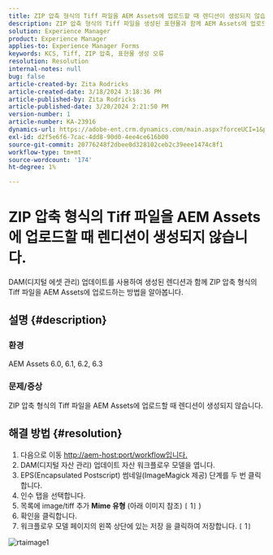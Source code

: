 ```yaml
---
title: ZIP 압축 형식의 Tiff 파일을 AEM Assets에 업로드할 때 렌디션이 생성되지 않습니다.
description: ZIP 압축 형식의 Tiff 파일을 생성된 표현물과 함께 AEM Assets에 업로드하는 방법을 알아봅니다.
solution: Experience Manager
product: Experience Manager
applies-to: Experience Manager Forms
keywords: KCS, Tiff, ZIP 압축, 표현물 생성 오류
resolution: Resolution
internal-notes: null
bug: false
article-created-by: Zita Rodricks
article-created-date: 3/18/2024 3:18:36 PM
article-published-by: Zita Rodricks
article-published-date: 3/20/2024 2:21:50 PM
version-number: 1
article-number: KA-23916
dynamics-url: https://adobe-ent.crm.dynamics.com/main.aspx?forceUCI=1&pagetype=entityrecord&etn=knowledgearticle&id=9b0508c6-3ae5-ee11-904d-6045bd006079
exl-id: d2f5e6f6-7cac-4dd8-90d0-4ee4ce616b00
source-git-commit: 20776248f2dbee0d328102ceb2c39eee1474c8f1
workflow-type: tm+mt
source-wordcount: '174'
ht-degree: 1%

---
```


# ZIP 압축 형식의 Tiff 파일을 AEM Assets에 업로드할 때 렌디션이 생성되지 않습니다.


DAM(디지털 에셋 관리) 업데이트를 사용하여 생성된 렌디션과 함께 ZIP 압축 형식의 Tiff 파일을 AEM Assets에 업로드하는 방법을 알아봅니다.

## 설명 {#description}


### 환경

AEM Assets 6.0, 6.1, 6.2, 6.3

### 문제/증상

ZIP 압축 형식의 Tiff 파일을 AEM Assets에 업로드할 때 렌디션이 생성되지 않습니다.


## 해결 방법 {#resolution}


1. 다음으로 이동 [http://aem-host:port/workflow입니다.](http://aem-host:port/workflow입니다.)
2. DAM(디지털 자산 관리) 업데이트 자산 워크플로우 모델을 엽니다.
3. EPS(Encapsulated Postscript) 썸네일(ImageMagick 제공) 단계를 두 번 클릭합니다.
4. 인수 탭을 선택합니다.
5. 목록에 image/tiff 추가 <b>Mime 유형</b> (아래 이미지 참조) `[` 1`]` )
6. 확인을 클릭합니다.
7. 워크플로우 모델 페이지의 왼쪽 상단에 있는 저장 을 클릭하여 저장합니다. `[` 1`]`


![rtaimage1](https://helpx.adobe.com/content/dam/help/en/experience-manager/kb/Tiffs-with-ZIP-Compression-do-not-get-renditions-generated-AEM-Assets/jcr%3acontent/main-pars/procedure/proc_par/step_4/step_par/image/rtaimage1.png)
